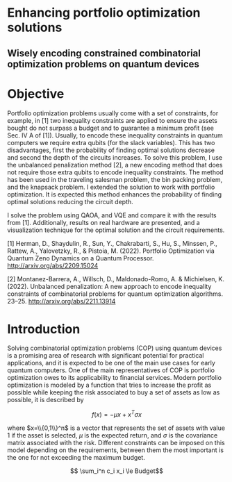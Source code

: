 # Enhancing portfolio optimization solutions
## Wisely encoding constrained combinatorial optimization problems on quantum devices
# Objective
Portfolio optimization problems usually come with a set of constraints, for example, in [1] two inequality constraints are applied to ensure the assets bought do not surpass a budget and to guarantee a minimum profit (see Sec. IV A of [1]). Usually, to encode these inequality constraints in quantum computers we require extra qubits (for the slack variables). This has two disadvantages, first the probability of finding optimal solutions decrease and second the depth of the circuits increases. To solve this problem, I use the unbalanced penalization method [2], a new encoding method that does not require those extra qubits to encode inequality constraints. The method has been used in the traveling salesman problem, the bin packing problem, and the knapsack problem. I extended the solution to work with portfolio optimization. It is expected this method enhances the probability of finding optimal solutions reducing the circuit depth.

I solve the problem using QAOA, and VQE and compare it with the results from [1]. Additionally, results on real hardware are presented, and a visualization technique for the optimal solution and the circuit requirements.

[1] Herman, D., Shaydulin, R., Sun, Y., Chakrabarti, S., Hu, S., Minssen, P., Rattew, A., Yalovetzky, R., & Pistoia, M. (2022). Portfolio Optimization via Quantum Zeno Dynamics on a Quantum Processor. http://arxiv.org/abs/2209.15024

[2] Montanez-Barrera, A., Willsch, D., Maldonado-Romo, A. & Michielsen, K. (2022). Unbalanced penalization: A new approach to encode inequality constraints of combinatorial problems for quantum optimization algorithms. 23–25. http://arxiv.org/abs/2211.13914

# Introduction
Solving combinatorial optimization problems (COP) using quantum devices is a promising area of research with significant potential for practical applications, and it is expected to be one of the main use cases for early quantum computers. One of the main representatives of COP is portfolio optimization owes to its applicability to financial services. Modern portfolio optimization is modeled by a function that tries to increase the profit as possible while keeping the risk associated to buy a set of assets as low as possible, it is described by

$$f(x) = -\mu x + x^T \sigma x$$

where $x=\\{0,1\\}^n$ is a vector that represents the set of assets with value 1 if the asset is selected, $\mu$ is the expected return, and $\sigma$ is the covariance matrix associated with the risk. Different constraints can be imposed on this model depending on the requirements, between them the most important is the one for not exceeding the maximum budget.

$$ \sum_i^n c_i x_i \le Budget$$  
